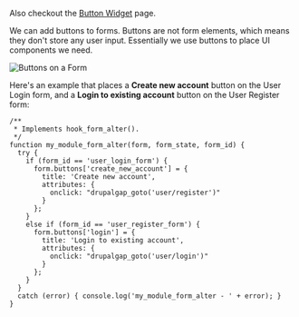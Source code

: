 

Also checkout the [Button Widget](../Widgets/Buttons) page.

We can add buttons to forms. Buttons are not form elements, which means they don't store any user input. Essentially we use buttons to place UI components we need.

![Buttons on a Form](http://drupalgap.org/sites/default/files/user-login-extra-form-button.png)

Here's an example that places a **Create new account** button on the User Login form, and a **Login to existing account** button on the User Register form:

```
/**
 * Implements hook_form_alter().
 */
function my_module_form_alter(form, form_state, form_id) {
  try {
    if (form_id == 'user_login_form') {
      form.buttons['create_new_account'] = {
        title: 'Create new account',
        attributes: {
          onclick: "drupalgap_goto('user/register')"
        }
      };
    }
    else if (form_id == 'user_register_form') {
      form.buttons['login'] = {
        title: 'Login to existing account',
        attributes: {
          onclick: "drupalgap_goto('user/login')"
        }
      };
    }
  }
  catch (error) { console.log('my_module_form_alter - ' + error); }
}
```